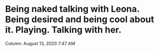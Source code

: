 # Being naked talking with Leona. Being desired and being cool about it. Playing. Talking with her.

Column: August 13, 2020 7:47 AM